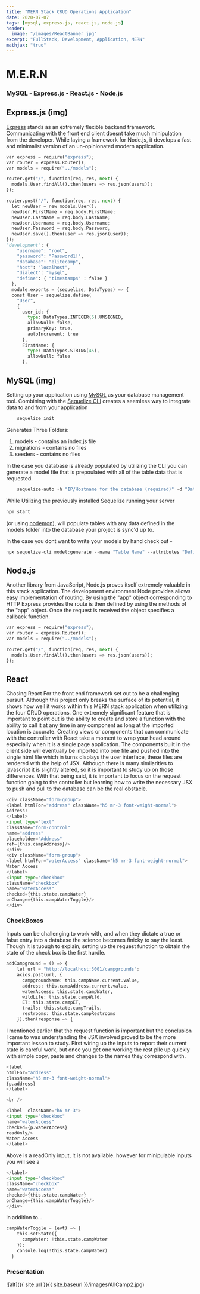 ```yaml
---
title: "MERN Stack CRUD Operations Application"
date: 2020-07-07
tags: [mysql, express.js, react.js, node.js]
header:
  image: "/images/ReactBanner.jpg"
excerpt: "FullStack, Development, Application, MERN"
mathjax: "true"
---
```


# M.E.R.N


### MySQL - Express.js - React.js - Node.js

## Express.js (img)

[Express](https://expressjs.com/) stands as an extremely flexible backend framework. Communicating with the front end client doesnt take much minipulation from the developer. While laying a framework for Node.js, it develops a fast and minimalist version of an un-opinionated modern application.
```python
var express = require("express");
var router = express.Router();
var models = require("../models");

router.get("/", function(req, res, next) {
  models.User.findAll().then(users => res.json(users));
});

router.post("/", function(req, res, next) {
  let newUser = new models.User();
  newUser.FirstName = req.body.FirstName;
  newUser.LastName = req.body.LastName;
  newUser.Username = req.body.Username;
  newUser.Password = req.body.Password;
  newUser.save().then(user => res.json(user));
});
"development": {
    "username": "root",
    "password": "Password1!",
    "database": "elitecamp",
    "host": "localhost",
    "dialect": "mysql",
    "define": { "timestamps" : false }
  },
  module.exports = (sequelize, DataTypes) => {
  const User = sequelize.define(
    "User",
    {
      user_id: {
        type: DataTypes.INTEGER(5).UNSIGNED,
        allowNull: false,
        primaryKey: true,
        autoIncrement: true
      },
      FirstName: {
        type: DataTypes.STRING(45),
        allowNull: false
      },
```

## MySQL (img)

Setting up your application using [MySQL](https://dev.mysql.com/downloads/installer/) as your database management tool. Combining with the [Sequelize CLI](https://github.com/sequelize/cli) creates a seemless way to integrate data to and from your application

```python
    sequelize init
```

Generates Three Folders:
1. models - contains an index.js file
2. migrations - contains no files
3. seeders - contains no files

In the case you database is already populated by utilizing the CLI you can generate a model file that is prepoulated with all of the table data that is requested.

```python
    sequelize-auto -h "IP/Hostname for the database (required)" -d "Database name (required)" -u "Username for database" -x "Password for database" -o "What directory to place the models" -t "Comma-separated names of tables to import"
```

While Utilizing the previously installed Sequelize running your server 
```python
npm start
```
 (or using [nodemon](https://www.npmjs.com/package/nodemon)), will populate tables with any data defined in the models folder into the database your project is sync'd up to.

 In the case you dont want to write your models by hand check out -
 ```python
 npx sequelize-cli model:generate --name "Table Name" --attributes "Defined objects, i.e."row name":integer or "row name":string
 ```
## Node.js

Another library from JavaScript, Node.js proves itself extremely valuable in this stack application. The development environment Node provides allows easy implementation of routing. By using the "app" object corresponding to HTTP Express provides the route is then defined by using the methods of the "app" object. Once the request is received the object specifies a callback function.
```python
var express = require("express");
var router = express.Router();
var models = require("../models");

router.get("/", function(req, res, next) {
  models.User.findAll().then(users => res.json(users));
});
```

## React 
<i class="fab fa-fw fa-github" aria-hidden="true"></i>

Chosing React For the front end framework set out to be a challenging pursuit. Although this project only breaks the surface of its potential, it shows how well it works within this MERN stack application  when utilizing the four CRUD operations. One extremely significant feature that is important to point out is the ability to create and store a function with the ability to call it at any time in any component as long at the imported location is accurate. Creating views or components that can communicate with the controller with React take a moment to wrap your head around especially when it is a single page application. The components built in the client side will eventually be imported into one file and pushed into the single html file which in turns displays the user interface, these files are rendered with the help of JSX. Although there is many similarities to javascript it is slightly altered, so it is important to study up on those differences. With that being said, it is important to focus on the request function going to the controller but learning how to write the necessary JSX to push and pull to the database can be the real obstacle.
``` python
<div className="form-group">
<label htmlFor="address" className="h5 mr-3 font-weight-normal">
Address:
</label>
<input type="text"
className="form-control"
name="address"
placeholder="Address"
ref={this.campAddress}/>
</div>
<div className="form-group">
<label htmlFor="waterAccess" className="h5 mr-3 font-weight-normal">
Water Access
</label>
<input type="checkbox"
className="checkbox"
name="waterAccess"
checked={this.state.campWater}
onChange={this.campWaterToggle}/>
</div>
```

### CheckBoxes

Inputs can be challenging to work with, and when they dictate a true or false entry into a database the science becomes finicky to say the least. Though it is tuough to explain, setting up the request function to obtain the state of the check box is the first hurdle. 
```python
addCampground = () => {
    let url = "http://localhost:3001/campgrounds";
    axios.post(url, {
      campgroundName: this.campName.current.value,
      address: this.campAddress.current.value,
      waterAccess: this.state.campWater,
      wildLife: this.state.campWild,
      ET: this.state.campET,
      trails: this.state.campTrails,
      restrooms: this.state.campRestrooms
    }).then(response => {
```
I mentioned earlier that the request function is important but the conclusion I came to was understanding the JSX involved proved to be the more important lesson to study. First wiring up the inputs to report their current state is careful work, but once you get one working the rest pile up quickly with simple copy, paste and changes to the names they correspond with.
```python
<label 
htmlFor="address" 
className="h5 mr-3 font-weight-normal">
{p.address}
</label>

<br />

<label  className="h6 mr-3">
<input type="checkbox"
name="waterAccess"
checked={p.waterAccess}
readOnly/>
Water Access
</label>
```
Above is a readOnly input, it is not available. however for minipulable inputs you will see a 
```python
</label>
<input type="checkbox"
className="checkbox"
name="waterAccess"
checked={this.state.campWater}
onChange={this.campWaterToggle}/>
</div>
```
in addition to...
```python
campWaterToggle = (evt) => {
    this.setState({
      campWater: !this.state.campWater
    });
    console.log(!this.state.campWater)
  }
  ```
### Presentation
![alt]({{ site.url }}{{ site.baseurl }}/images/AllCamp2.jpg)




